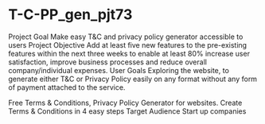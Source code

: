 # T-C-PP_gen_pjt73
Project Goal
Make easy T&C and privacy policy generator accessible to users
Project Objective
Add at least five new features to the pre-existing features within the next three weeks to enable at least 80% increase user satisfaction, improve business processes and reduce overall company/individual expenses.
User Goals
Exploring the website, to generate either T&C or Privacy Policy easily on any format without any form of payment attached to the service.

Free Terms & Conditions, Privacy Policy Generator for websites. Create Terms & Conditions in 4 easy steps
Target Audience
Start up companies
